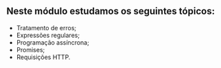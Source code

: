 ## Neste módulo estudamos os seguintes tópicos:
- Tratamento de erros;
- Expressões regulares;
- Programação assíncrona;
- Promises;
- Requisições HTTP.

